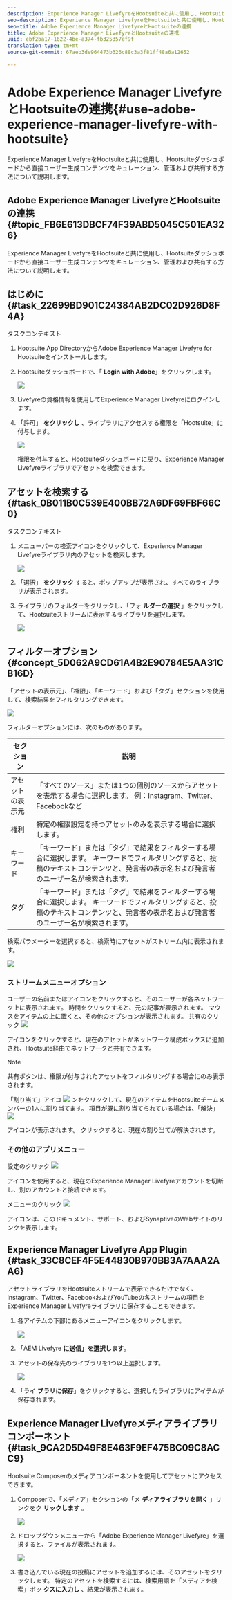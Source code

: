 ```yaml
---
description: Experience Manager LivefyreをHootsuiteと共に使用し、Hootsuiteダッシュボードから直接ユーザー生成コンテンツをキュレーション、管理および共有する方法について説明します。
seo-description: Experience Manager LivefyreをHootsuiteと共に使用し、Hootsuiteダッシュボードから直接ユーザー生成コンテンツをキュレーション、管理および共有する方法について説明します。
seo-title: Adobe Experience Manager LivefyreとHootsuiteの連携
title: Adobe Experience Manager LivefyreとHootsuiteの連携
uuid: ebf2ba17-1622-4be-a374-fb325357ef9f
translation-type: tm+mt
source-git-commit: 67aeb3de964473b326c88c3a3f81ff48a6a12652

---
```



# Adobe Experience Manager LivefyreとHootsuiteの連携{#use-adobe-experience-manager-livefyre-with-hootsuite}

Experience Manager LivefyreをHootsuiteと共に使用し、Hootsuiteダッシュボードから直接ユーザー生成コンテンツをキュレーション、管理および共有する方法について説明します。

## Adobe Experience Manager LivefyreとHootsuiteの連携 {#topic_FB6E613DBCF74F39ABD5045C501EA326}

Experience Manager LivefyreをHootsuiteと共に使用し、Hootsuiteダッシュボードから直接ユーザー生成コンテンツをキュレーション、管理および共有する方法について説明します。

## はじめに {#task_22699BD901C24384AB2DC02D926D8F4A}

タスクコンテキスト

1. Hootsuite App DirectoryからAdobe Experience Manager Livefyre for Hootsuiteをインストールします。

1. Hootsuiteダッシュボードで、「 **Login with Adobe**」をクリックします。

   ![](assets/hootsuite-login.png)

1. Livefyreの資格情報を使用してExperience Manager Livefyreにログインします。
1. 「許可」 **をクリックし** 、ライブラリにアクセスする権限を「Hootsuite」に付与します。

   ![](assets/hootsuite-authorize.png)

   権限を付与すると、Hootsuiteダッシュボードに戻り、Experience Manager Livefyreライブラリでアセットを検索できます。

## アセットを検索する {#task_0B011B0C539E400BB72A6DF69FBF66C0}

タスクコンテキスト

1. メニューバーの検索アイコンをクリックして、Experience Manager Livefyreライブラリ内のアセットを検索します。

   ![](assets/hootsuite-search.png)

1. 「選択」 **をクリック** すると、ポップアップが表示され、すべてのライブラリが表示されます。
1. ライブラリのフォルダーをクリックし、「フォ **ルダーの選択** 」をクリックして、Hootsuiteストリームに表示するライブラリを選択します。

   ![](assets/hootsuite-select.png)

## フィルターオプション {#concept_5D062A9CD61A4B2E90784E5AA31CB16D}

「アセットの表示元」、「権限」、「キーワード」および「タグ」セクションを使用して、検索結果をフィルタリングできます。

![](assets/hootsuite-filters.png)

フィルターオプションには、次のものがあります。

| セクション | 説明 |
|--- |--- |
| アセットの表示元 | 「すべてのソース」または1つの個別のソースからアセットを表示する場合に選択します。 例：Instagram、Twitter、Facebookなど |
| 権利 | 特定の権限設定を持つアセットのみを表示する場合に選択します。 |
| キーワード | 「キーワード」または「タグ」で結果をフィルターする場合に選択します。 キーワードでフィルタリングすると、投稿のテキストコンテンツと、発言者の表示名および発言者のユーザー名が検索されます。 |
| タグ | 「キーワード」または「タグ」で結果をフィルターする場合に選択します。 キーワードでフィルタリングすると、投稿のテキストコンテンツと、発言者の表示名および発言者のユーザー名が検索されます。 |

検索パラメーターを選択すると、検索時にアセットがストリーム内に表示されます。

![](assets/hootsuite-stream.png)

### ストリームメニューオプション

ユーザーの名前またはアイコンをクリックすると、そのユーザーが各ネットワーク上に表示されます。 時間をクリックすると、元の記事が表示されます。 マウスをアイテムの上に置くと、その他のオプションが表示されます。 共有のクリック ![](assets/share.png)

アイコンをクリックすると、現在のアセットがネットワーク構成ボックスに追加され、Hootsuite経由でネットワークと共有できます。

>[!NOTE]
>
>共有ボタンは、権限が付与されたアセットをフィルタリングする場合にのみ表示されます。

「割り当て」アイコ ![](assets/assign.png) ンをクリックして、現在のアイテムをHootsuiteチームメンバーの1人に割り当てます。 項目が既に割り当てられている場合は、「解決」 ![](assets/resolve.png)

アイコンが表示されます。 クリックすると、現在の割り当てが解決されます。

### その他のアプリメニュー

設定のクリック ![](assets/settings.png)

アイコンを使用すると、現在のExperience Manager Livefyreアカウントを切断し、別のアカウントと接続できます。

メニューのクリック ![](assets/menu.png)

アイコンは、このドキュメント、サポート、およびSynaptiveのWebサイトのリンクを表示します。

## Experience Manager Livefyre App Plugin {#task_33C8CEF4F5E44830B970BB3A7AAA2AA6}

アセットライブラリをHootsuiteストリームで表示できるだけでなく、Instagram、Twitter、FacebookおよびYouTubeの各ストリームの項目をExperience Manager Livefyreライブラリに保存することもできます。

1. 各アイテムの下部にあるメニューアイコンをクリックします。

   ![](assets/hootsuite-menu-icon.png)

1. 「AEM Livefyre **に送信」を選択します**。
1. アセットの保存先のライブラリを1つ以上選択します。

   ![](assets/hootsuite-save.png)

1. 「ライ **ブラリに保存**」をクリックすると、選択したライブラリにアイテムが保存されます。

## Experience Manager Livefyreメディアライブラリコンポーネント {#task_9CA2D5D49F8E463F9EF475BC09C8ACC9}

Hootsuite Composerのメディアコンポーネントを使用してアセットにアクセスできます。

1. Composerで、「メディア」セクションの「メ **ディアライブラリを開く** 」リンクをク **リックします** 。

   ![](assets/hootsuite-open-media-library.png)

1. ドロップダウンメニューから「Adobe Experience Manager Livefyre」を選択すると、ファイルが表示されます。

   ![](assets/hootsuite-aem-files.png)

1. 書き込んでいる現在の投稿にアセットを追加するには、そのアセットをクリックします。 特定のアセットを検索するには、検索用語を「メディアを検索」ボッ **クスに入力し** 、結果が表示されます。
